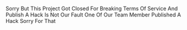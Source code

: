 Sorry But This Project Got Closed For Breaking Terms Of Service And Publish A Hack Is Not Our Fault One Of Our Team Member Published A Hack Sorry For That
